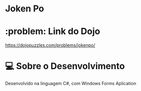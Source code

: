 # Joken Po

# :problem: Link do Dojo
https://dojopuzzles.com/problems/jokenpo/

# :computer: Sobre o Desenvolvimento
Desenvolvido na linguagem C#, com Windows Forms Aplication
